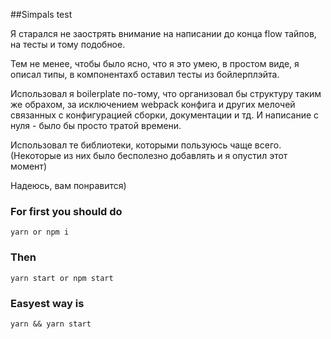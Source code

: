 ##Simpals test

Я старался не заострять внимание на написании до конца flow тайпов, на тесты и тому подобное.

Тем не менее, чтобы было ясно, что я это умею, в простом виде, я описал типы, в компонентахб оставил тесты из бойлерплэйта.

Использовал я boilerplate по-тому, что организовал бы структуру таким же обрахом, за исключением webpack конфига и других мелочей связанных с конфигурацией сборки, документации и тд. И написание с нуля - было бы просто тратой времени.

Использовал те библиотеки, которыми пользуюсь чаще всего. (Некоторые из них было бесполезно добавлять и я опустил этот момент)

Надеюсь, вам понравится)


### For first you should do 
```yarn or npm i```
### Then
```yarn start or npm start```
### Easyest way is 
```yarn && yarn start```


